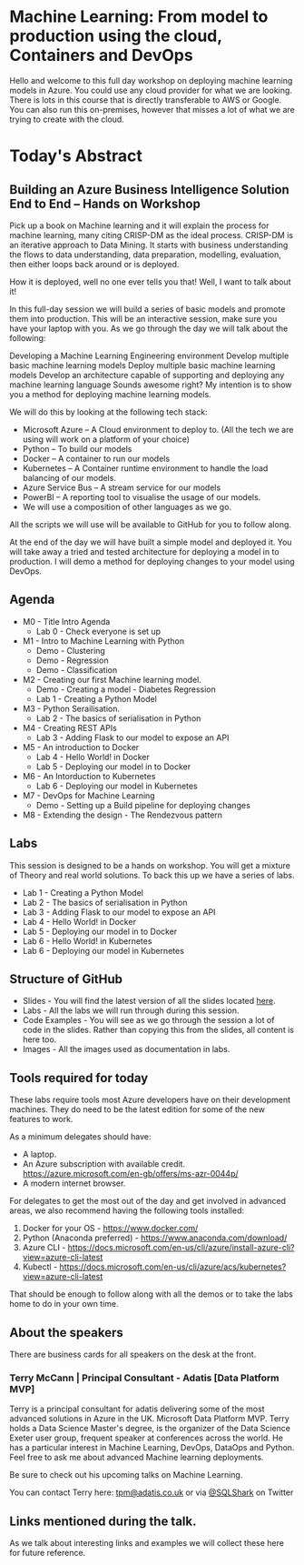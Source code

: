 # Machine Learning: From model to production using the cloud, Containers and DevOps
Hello and welcome to this full day workshop on deploying machine learning models in Azure. You could use any cloud provider for what we are looking. There is lots in this course that is directly transferable to AWS or Google. You can also run this on-premises, however that misses a lot of what we are trying to create with the cloud. 

# Today's Abstract
## Building an Azure Business Intelligence Solution End to End – Hands on Workshop

Pick up a book on Machine learning and it will explain the process for machine learning, many citing CRISP-DM as the ideal process. CRISP-DM is an iterative approach to Data Mining. It starts with business understanding the flows to data understanding, data preparation, modelling, evaluation, then either loops back around or is deployed.

How it is deployed, well no one ever tells you that! Well, I want to talk about it!

In this full-day session we will build a series of basic models and promote them into production. This will be an interactive session, make sure you have your laptop with you. As we go through the day we will talk about the following:

Developing a Machine Learning Engineering environment
Develop multiple basic machine learning models
Deploy multiple basic machine learning models
Develop an architecture capable of supporting and deploying any machine learning language
Sounds awesome right? My intention is to show you a method for deploying machine learning models.

We will do this by looking at the following tech stack:

- Microsoft Azure – A Cloud environment to deploy to. (All the tech we are using will work on a platform of your choice)
- Python – To build our models
- Docker – A container to run our models
- Kubernetes – A Container runtime environment to handle the load balancing of our models.
- Azure Service Bus – A stream service for our models
- PowerBI – A reporting tool to visualise the usage of our models.
- We will use a composition of other languages as we go. 

All the scripts we will use will be available to GitHub for you to follow along.

At the end of the day we will have built a simple model and deployed it. You will take away a tried and tested architecture for deploying a model in to production. I will demo a method for deploying changes to your model using DevOps.

## Agenda 
- M0 - Title Intro Agenda  
    - Lab 0 - Check everyone is set up
- M1 - Intro to Machine Learning with Python
    - Demo - Clustering 
    - Demo - Regression 
    - Demo - Classification 
- M2 - Creating our first Machine learning model. 
    - Demo - Creating a model - Diabetes Regression
    - Lab 1 - Creating a Python Model
- M3 - Python Serailisation.   
    - Lab 2 - The basics of serialisation in Python
- M4 - Creating REST APIs
    - Lab 3 - Adding Flask to our model to expose an API
- M5 - An introduction to Docker
    - Lab 4 - Hello World! in Docker   
    - Lab 5 - Deploying our model in to Docker
- M6 - An Intorduction to Kubernetes
    - Lab 6 - Deploying our model in Kubernetes
- M7 - DevOps for Machine Learning
    - Demo - Setting up a Build pipeline for deploying changes
- M8 - Extending the design - The Rendezvous pattern 

## Labs
This session is designed to be a hands on workshop. You will get a mixture of Theory and real world solutions.
To back this up we have a series of labs. 
- Lab 1 - Creating a Python Model
- Lab 2 - The basics of serialisation in Python
- Lab 3 - Adding Flask to our model to expose an API
- Lab 4 - Hello World! in Docker
- Lab 5 - Deploying our model in to Docker
- Lab 6 - Hello World! in Kubernetes 
- Lab 6 - Deploying our model in Kubernetes

## Structure of GitHub 
- Slides - You will find the latest version of all the slides located [here](https://github.com/Adatis/ModernDataWarehouseWorkshop/tree/master/Slides). 
- Labs - All the labs we will run through during this session. 
- Code Examples - You will see as we go through the session a lot of code in the slides. Rather than copying this from the slides, all content is here too. 
- Images - All the images used as documentation in labs.  

## Tools required for today
These labs require tools most Azure developers have on their development machines. They do need to be the latest edition for some of the new features to work. 

As a minimum delegates should have:  
- A laptop.
- An Azure subscription with available credit. https://azure.microsoft.com/en-gb/offers/ms-azr-0044p/
- A modern internet browser.
 
For delegates to get the most out of the day and get involved in advanced areas, we also recommend having the following tools installed:
1. Docker for your OS - https://www.docker.com/
2.	Python (Anaconda preferred) - https://www.anaconda.com/download/
3.	Azure CLI - https://docs.microsoft.com/en-us/cli/azure/install-azure-cli?view=azure-cli-latest
4.	Kubectl - https://docs.microsoft.com/en-us/cli/azure/acs/kubernetes?view=azure-cli-latest

That should be enough to follow along with all the demos or to take the labs home to do in your own time. 
 
## About the speakers
There are business cards for all speakers on the desk at the front. 

### Terry McCann | Principal Consultant - Adatis [Data Platform MVP]
Terry is a principal consultant for adatis delivering some of the most advanced solutions in Azure in the UK. Microsoft Data Platform MVP. Terry holds a Data Science Master's degree, is the organizer of the Data Science Exeter user group, frequent speaker at conferences across the world. He has a particular interest in Machine Learning, DevOps, DataOps and Python. Feel free to ask me about advanced Machine learning deployments. 

Be sure to check out his upcoming talks on Machine Learning. 

You can contact Terry here: tpm@adatis.co.uk or via [@SQLShark](https://twitter.com/SQLShark) on Twitter

## Links mentioned during the talk. 

As we talk about interesting links and examples we will collect these here for future reference. 

